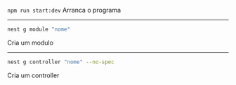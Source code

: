 
`npm run start:dev`
Arranca o programa

---

```bash
nest g module "nome"
```
Cria um modulo

---

```bash
nest g controller "nome" --no-spec
```
Cria um controller